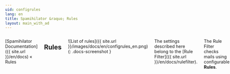 ```yaml
---
uid: configrules
lang: en
title: Spamihilator &raquo; Rules
layout: main_with_ad
---
```


<div class="row">
<div class="twelve columns" markdown="1">

[Spamihilator Documentation]({{ site.url }}/en/docs) &laquo; Rules

## Rules

![List of rules]({{ site.url }}/images/docs/en/configrules_en.png)
{: .docs-screenshot }

The settings described here belong to the [Rule Filter]({{ site.url }}/en/docs/rulefilter).

The Rule Filter checks mails using configurable **Rules**.

You can add new rules by clicking on "**New**".

You can configure existing rules by clicking on "**Edit**".

Of course, you can remove particular rules from the list. Just click on "**Delete**".

### Add a New Rule

![Add rule]({{ site.url }}/images/docs/en/addrule_en.png)
{: .docs-screenshot }

Every rule is named by a unique name, so you can find it easily in the list of rules. If the Rule Filter has processed an e-mail, the rule's name will be shown in the [Recycle Bin]({{ site.url }}/en/docs/recycle) or in the [Training Area]({{ site.url }}/en/docs/trainingarea) (in the filter reason section), respectively.

Moreover, you can define, what should happen, if a rule matches an e-mail. With **Action** you can choose the respective e-mail to be moved into the Recycle Bin (spam-messages) or to be forwarded to your e-mail client (non-spam).

#### Conditions

All rules contain one ore more **Conditions**, which can evaluate to true or false. While adding a rule, you can specify, whether all conditions have to be true (logical AND), or at least one (logical OR), to let the action defined be executed.

A condition consists of a **Subject**, a **Relation** and an **Argument**.

With the **Subject**, you are declaring, which part of an e-mail you want to be examined. The following subjects are available:

* Subject (of the mail)
* Sender
* Recipient
* CC
* Date
* Size (KB)
* Message text
* Message (with <abbr title="HyperText Markup Language">HTML</abbr>)
* Others ...

Choosing the entry **Others**, you can add further message header lines you want to be checked by the Rule Filter.

You can choose one of the following **Relations**:

* contains
* contains not
* is
* is not
* begins with
* ends with
* is larger than
* is smaller than
* contains (RegEx)
* contains not (RegEx)
* matches (RegEx)
* matches not (RegEx)

The **Argument** can be any text you want to be compared by the chosen relation with the subject. If you use "is larger than", respectively "is smaller than", Spamihilator will try to interpret the argument as a number. With the relations tagged with "(RegEx)", you can specify the argument using regular expressions.

### Examples

The following rule will move an e-mail into the Recycle Bin, if it has already been already labeled as spam by the mail server:

**Name**: Already Labeled as Spam by the Mail Server  
**Action**: Move Message to the Recycle Bin  
**Condition**: "`X-Spam-Flag`" begins with "`YES`"

With the following Rule, all e-mails larger than 1 <abbr title="Megabyte">MB</abbr> will be transferred to your mail client automatically:

**Name**: Large Non-Spam Message  
**Action**: Send Message to the E-Mail Client  
**Condition**: "Size (KB)" is larger than "`1024`"

### Advanced Settings

Click on **Advanced** to enable [Rule Specific Settings]({{ site.url }}/en/docs/configrulessettings) for a particular rule.

</div>
</div>
